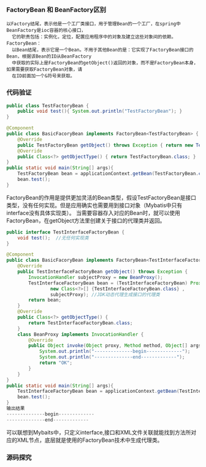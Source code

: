 ### FactoryBean 和 BeanFactory区别
    以Factory结尾，表示他是一个工厂类接口，用于管理Bean的一个工厂，在spring中BeanFactory是ioc容器的核心接口，
      它的职责包括：实例化，定位，配置应用程序中的对象及建立这些对象间的依赖。
    FactoryBean：
      以Bean结尾，表示它是一个Bean。不用于其他Bean的是：它实现了FactoryBean接口的Bean，根据该Bean的ID从BeanFactory
      中获取的实际上是FactoryBean的getObject()返回的对象，而不是FactoryBean本身，如果需要获取FactoryBean对象，请
      在ID前面加一个&符号来获取。
### 代码验证
```java
public class TestFactoryBean {
	public void test(){ System.out.println("TestFactoryBean"); }
}

@Component
public class BasicFacoryBean implements FactoryBean<TestFactoryBean> {
	@Override
	public TestFactoryBean getObject() throws Exception { return new TestFactoryBean(); }
	@Override
	public Class<?> getObjectType() { return TestFactoryBean.class; }
}
public static void main(String[] args){
    TestFactoryBean bean = applicationContext.getBean(TestFactoryBean.class);
    bean.test();
}
```
FactoryBean的作用是提供更加灵活的Bean类型，假设TestFactoryBean是接口类型，没有任何实现。但是应用确实也需要用到接口对象（Mybatis中只有interface没有具体实现类）。
当需要容器存入对应的Bean时，就可以使用FactoryBean，在getObject方法里创建关于接口的代理类并返回。
```java
public interface TestInterfaceFactoryBean {
	void test();  //无任何实现类
}

@Component
public class BasicFacoryBean implements FactoryBean<TestInterfaceFactoryBean> {
	@Override
	public TestInterfaceFactoryBean getObject() throws Exception {
		InvocationHandler subjectProxy = new BeanProxy();
		TestInterfaceFactoryBean bean = (TestInterfaceFactoryBean) Proxy.newProxyInstance(subjectProxy.getClass().getClassLoader(),
				new Class<?>[] {TestInterfaceFactoryBean.class} ,
				subjectProxy); //JDK动态代理生成接口的代理类
		return bean;
	}
	@Override
	public Class<?> getObjectType() {
		return TestInterfaceFactoryBean.class;
	}
	class BeanProxy implements InvocationHandler {
		@Override
		public Object invoke(Object proxy, Method method, Object[] args) throws Throwable {
			System.out.println("--------------begin-------------");
			System.out.println("--------------end-------------");
			return "OK";
		}
	}
}
public static void main(String[] args){
    TestInterfaceFactoryBean bean = applicationContext.getBean(TestInterfaceFactoryBean.class);
    bean.test();
}
输出结果
--------------begin-------------
--------------end-------------
```
可以联想到Mybaits中，只定义interface,接口和XML文件关联就能找到方法所对应的XML节点，底层就是使用的FactoryBean技术中生成代理类。

### 源码探究

